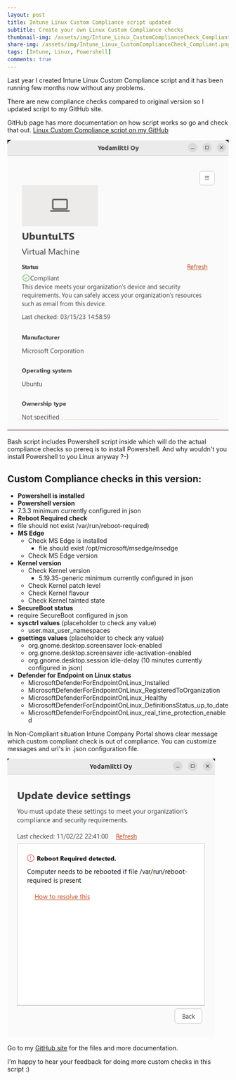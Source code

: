 ```yaml
---
layout: post
title: Intune Linux Custom Compliance script updated
subtitle: Create your own Linux Custom Compliance checks
thumbnail-img: /assets/img/Intune_Linux_CustomComplianceCheck_Compliant.png
share-img: /assets/img/Intune_Linux_CustomComplianceCheck_Compliant.png
tags: [Intune, Linux, Powershell]
comments: true
---
```

Last year I created Intune Linux Custom Compliance script and it has been running few months now without any problems.

There are new compliance checks compared to original version so I updated script to my GitHub site.  

GitHub page has more documentation on how script works so go and check that out.
[Linux Custom Compliance script on my GitHub](https://github.com/petripaavola/Intune/tree/master/Linux)

![Intune_Linux_CustomComplianceCheck_Compliant.png](/assets/img/Intune_Linux_CustomComplianceCheck_Compliant.png)

Bash script includes Powershell script inside which will do the actual compliance checks so prereq is to install Powershell. And why wouldn't you install Powershell to you Linux anyway ?-)

## Custom Compliance checks in this version:
*	**Powershell is installed**
*	**Powershell version**
  * 7.3.3 minimum currently configured in json
*	**Reboot Required check**
  * file should not exist /var/run/reboot-required)
* **MS Edge**
  * Check MS Edge is installed
    * file should exist /opt/microsoft/msedge/msedge
  *	Check MS Edge version
* **Kernel version**
  *	Check Kernel version
    * 5.19.35-generic minimum currently configured in json
  *	Check Kernel patch level
  *	Check Kernel flavour
  *	Check Kernel tainted state
*	**SecureBoot status**
  * require SecureBoot configured in json
* **sysctrl values** (placeholder to check any value)
  *	user.max_user_namespaces
* **gsettings values**  (placeholder to check any value)
  *	org.gnome.desktop.screensaver lock-enabled
  * org.gnome.desktop.screensaver idle-activation-enabled
  * org.gnome.desktop.session idle-delay (10 minutes currently configured in json)
* **Defender for Endpoint on Linux status**
  * MicrosoftDefenderForEndpointOnLinux_Installed
  * MicrosoftDefenderForEndpointOnLinux_RegisteredToOrganization
  * MicrosoftDefenderForEndpointOnLinux_Healthy
  * MicrosoftDefenderForEndpointOnLinux_DefinitionsStatus_up_to_date
  * MicrosoftDefenderForEndpointOnLinux_real_time_protection_enabled

In Non-Compliant situation Intune Company Portal shows clear message which custom compliant check is out of compliance. You can customize messages and url's in .json configuration file.

![Intune_Linux_CustomComplianceCheck_RebootRequired_NotCompliant.png](/assets/img/Intune_Linux_CustomComplianceCheck_RebootRequired_NotCompliant.png)

Go to my [GitHub site](https://github.com/petripaavola/Intune/tree/master/Linux) for the files and more documentation.

I'm happy to hear your feedback for doing more custom checks in this script :)
